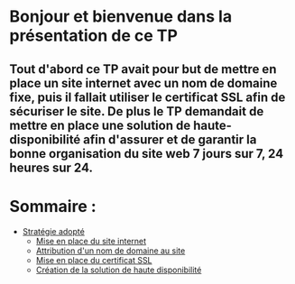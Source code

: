 # Bonjour et bienvenue dans la présentation de ce TP

## Tout d'abord ce TP avait pour but de mettre en place un site internet avec un nom de domaine fixe, puis il fallait utiliser le certificat SSL afin de sécuriser le site. De plus le TP demandait de mettre en place une solution de haute-disponibilité afin d'assurer et de garantir la bonne organisation du site web 7 jours sur 7, 24 heures sur 24.

# Sommaire :
  * [Stratégie adopté]()
    * [Mise en place du site internet](https://github.com/kevinguyodo/Linux-deuxieme-annee/blob/main/TP2/Cr%C3%A9ation%20site%20web.md) 
    * [Attribution d'un nom de domaine au site](https://github.com/kevinguyodo/Linux-deuxieme-annee/blob/main/TP2/DNS.md)
    * [Mise en place du certificat SSL]()
    * [Création de la solution de haute disponibilité]()
